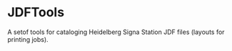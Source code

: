 # JDFTools

A setof tools for cataloging Heidelberg Signa Station JDF files (layouts for printing jobs). 
